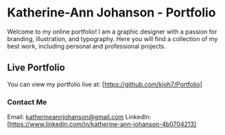# Katherine-Ann Johanson - Portfolio

Welcome to my online portfolio! I am a graphic designer with a passion for branding, illustration, and typography. Here you will find a collection of my best work, including personal and professional projects.

## Live Portfolio

You can view my portfolio live at: [https://github.com/kjoh7/Portfolio]

### Contact Me

Email: katherineannjohanson@gmail.com
LinkedIn: [https://www.linkedin.com/in/katherine-ann-johanson-4b0704213]
